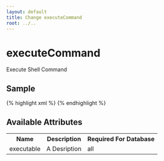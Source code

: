 ```yaml
---
layout: default
title: Change executeCommand
root: ../..
---
```


# executeCommand #

Execute Shell Command

## Sample ##

{% highlight xml %}
<executeCommand executable="A String"></executeCommand>
{% endhighlight %}

## Available Attributes ##

<table>
<tr><th>Name</th><th>Description</th><th>Required For Database</th></tr>
<tr><td>executable</td><td>A Desription</td><td>all</td></tr>
</table>
